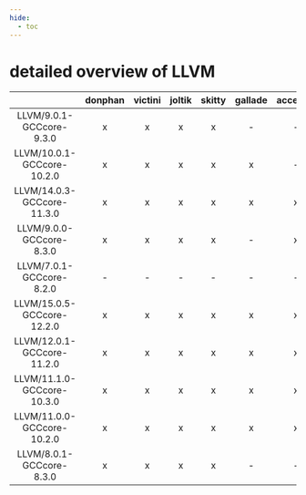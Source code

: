 ```yaml
---
hide:
  - toc
---
```


detailed overview of LLVM
=========================

| |donphan|victini|joltik|skitty|gallade|accelgor|swalot|doduo|
| :---: | :---: | :---: | :---: | :---: | :---: | :---: | :---: | :---: |
|LLVM/9.0.1-GCCcore-9.3.0|x|x|x|x|-|-|x|x|
|LLVM/10.0.1-GCCcore-10.2.0|x|x|x|x|x|-|x|x|
|LLVM/14.0.3-GCCcore-11.3.0|x|x|x|x|x|x|x|x|
|LLVM/9.0.0-GCCcore-8.3.0|x|x|x|x|-|x|x|x|
|LLVM/7.0.1-GCCcore-8.2.0|-|-|-|-|-|-|x|x|
|LLVM/15.0.5-GCCcore-12.2.0|x|x|x|x|x|x|x|x|
|LLVM/12.0.1-GCCcore-11.2.0|x|x|x|x|x|x|x|x|
|LLVM/11.1.0-GCCcore-10.3.0|x|x|x|x|x|x|x|x|
|LLVM/11.0.0-GCCcore-10.2.0|x|x|x|x|x|x|x|x|
|LLVM/8.0.1-GCCcore-8.3.0|x|x|x|x|-|-|-|x|
